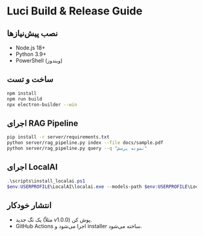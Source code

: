 # Luci Build & Release Guide

## نصب پیش‌نیازها
- Node.js 18+
- Python 3.9+
- PowerShell (ویندوز)

## ساخت و تست
```bash
npm install
npm run build
npx electron-builder --win
```

## اجرای RAG Pipeline
```bash
pip install -r server/requirements.txt
python server/rag_pipeline.py index --file docs/sample.pdf
python server/rag_pipeline.py query --q "نمونه پرسش"
```

## اجرای LocalAI
```powershell
.\scripts\install_localai.ps1
$env:USERPROFILE\LocalAI\localai.exe --models-path $env:USERPROFILE\LocalAI\models
```

## انتشار خودکار
- یک تگ جدید (مثلاً v1.0.0) پوش کن.
- GitHub Actions اجرا می‌شود و installer ساخته می‌شود.
